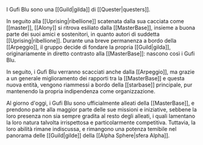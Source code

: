 I Gufi Blu sono una [[Guild|gilda]] di [[Quester|questers]].

In seguito alla [[Uprising|ribellione]] scatenata dalla sua cacciata come [[master]], [[Alony]] si ritrova esiliato dalla [[MasterBase]], insieme a buona parte dei suoi amici e sostenitori, in quanto autori di suddetta [[Uprising|ribellione]].
Durante una breve permanenza a bordo della [[Arpeggio]], il gruppo decide di fondare la propria [[Guild|gilda]], originariamente in diretto contrasto alla [[MasterBase]]: nascono così i Gufi Blu.

In seguito, i Gufi Blu verranno scacciati anche dalla [[Arpeggio]], ma grazie a un generale miglioramento dei rapporti tra la [[MasterBase]] e questa nuova entità, vengono riammessi a bordo della [[starbase]] principale, pur mantenendo la propria indipendenza come organizzazione.

Al giorno d'oggi, i Gufi Blu sono ufficialmente alleati della [[MasterBase]], e prendono parte alla maggior parte delle sue missioni e iniziative, sebbene la loro presenza non sia sempre gradita al resto degli alleati, i quali lamentano la loro natura talvolta irrispettosa e particolarmente competitiva. Tuttavia, la loro abilità rimane indiscussa, e rimangono una potenza temibile nel panorama delle [[Guild|gilde]] della [[Alpha Sphere|sfera Alpha]].